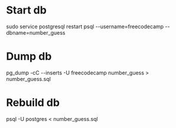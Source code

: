# Start db
sudo service postgresql restart
psql --username=freecodecamp --dbname=number_guess

# Dump db
pg_dump -cC --inserts -U freecodecamp number_guess > number_guess.sql

# Rebuild db
psql -U postgres < number_guess.sql